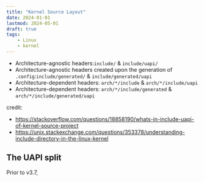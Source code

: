 ```yaml
---
title: "Kernel Source Layout"
date: 2024-01-01
lastmod: 2024-05-01
draft: true
tags:
    - Linux
    - kernel
---
```


- Architecture-agnostic headers:`include/` & `include/uapi/`
- Architecture-agnostic headers created upon the generation of `.config`:`include/generated/` & `include/generated/uapi`
- Architecture-dependent headers: `arch/*/include` & `arch/*/include/uapi`
- Architecture-dependent headers: `arch/*/include/generated` & `arch/*/include/generated/uapi`

credit:
- https://stackoverflow.com/questions/18858190/whats-in-include-uapi-of-kernel-source-project
- https://unix.stackexchange.com/questions/353378/understanding-include-directory-in-the-linux-kernel

## The UAPI split

Prior to v3.7, 